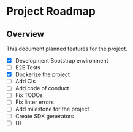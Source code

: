 # Project Roadmap

## Overview
This document planned features for the project.

- [X] Development Bootstrap environment
- [ ] E2E Tests
- [X] Dockerize the project
- [ ] Add CIs
- [ ] Add code of conduct
- [ ] Fix TODOs
- [ ] Fix linter errors
- [ ] Add milestone for the project
- [ ] Create SDK generators
- [ ] UI
